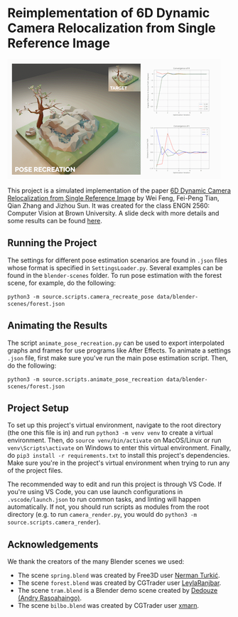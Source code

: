 # Reimplementation of 6D Dynamic Camera Relocalization from Single Reference Image

![](spring.gif)

This project is a simulated implementation of the paper [6D Dynamic Camera Relocalization from Single Reference Image](https://www.cv-foundation.org/openaccess/content_cvpr_2016/papers/Feng_6D_Dynamic_Camera_CVPR_2016_paper.pdf) by Wei Feng, Fei-Peng Tian, Qian Zhang and Jizhou Sun. It was created for the class ENGN 2560: Computer Vision at Brown University. A slide deck with more details and some results can be found [here](https://docs.google.com/presentation/d/1w23GbTfNJ4wh9dU4A1MeWLs5rPeADABN1MMS7IDJsAM/edit?usp=sharing).

## Running the Project

The settings for different pose estimation scenarios are found in `.json` files whose format is specified in `SettingsLoader.py`. Several examples can be found in the `blender-scenes` folder. To run pose estimation with the forest scene, for example, do the following:

```
python3 -m source.scripts.camera_recreate_pose data/blender-scenes/forest.json
```

## Animating the Results

The script `animate_pose_recreation.py` can be used to export interpolated graphs and frames for use programs like After Effects. To animate a settings `.json` file, first make sure you've run the main pose estimation script. Then, do the following:

```
python3 -m source.scripts.animate_pose_recreation data/blender-scenes/forest.json
```

## Project Setup

To set up this project's virtual environment, navigate to the root directory (the one this file is in) and run `python3 -m venv venv` to create a virtual environment. Then, do `source venv/bin/activate` on MacOS/Linux or run `venv\Scripts\activate` on Windows to enter this virtual environment. Finally, do `pip3 install -r requirements.txt` to install this project's dependencies. Make sure you're in the project's virtual environment when trying to run any of the project files.

The recommended way to edit and run this project is through VS Code. If you're using VS Code, you can use launch configurations in `.vscode/launch.json` to run common tasks, and linting will happen automatically. If not, you should run scripts as modules from the root directory (e.g. to run `camera_render.py`, you would do `python3 -m source.scripts.camera_render`).

## Acknowledgements

We thank the creators of the many Blender scenes we used:

- The scene `spring.blend` was created by Free3D user [Nerman Turkić](https://free3d.com/user/nerman3).
- The scene `forest.blend` was created by CGTrader user [LeylaRanjbar](https://www.cgtrader.com/boxgroup).
- The scene `tram.blend` is a Blender demo scene created by [Dedouze (Andry Rasoahaingo)](https://dedouze.com/).
- The scene `bilbo.blend` was created by CGTrader user [xmarn](https://www.cgtrader.com/xmarn).
